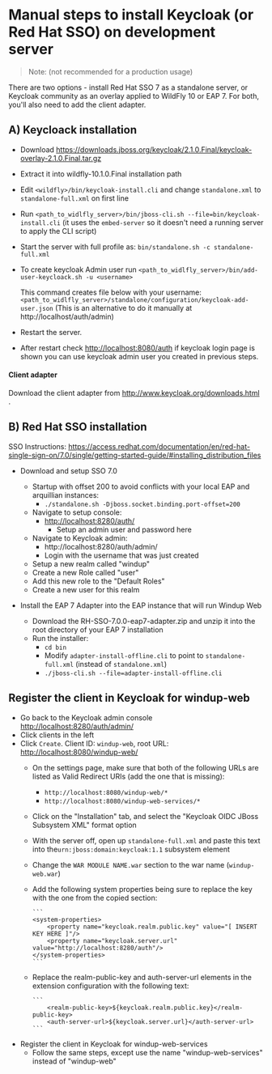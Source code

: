 # Manual steps to install Keycloak (or Red Hat SSO) on development server

> Note: (not recommended for a production usage)

There are two options - install Red Hat SSO 7 as a standalone server, or Keycloak community as an overlay applied to WildFly 10 or EAP 7. For both, you'll also need to add the client adapter.

## A) Keycloack installation

* Download https://downloads.jboss.org/keycloak/2.1.0.Final/keycloak-overlay-2.1.0.Final.tar.gz

* Extract it into wildfly-10.1.0.Final installation path

* Edit  `<wildfly>/bin/keycloak-install.cli` and change `standalone.xml` to `standalone-full.xml` on first line
* Run  `<path_to_widlfly_server>/bin/jboss-cli.sh --file=bin/keycloak-install.cli` (it uses the `embed-server` so it doesn't need a running server to apply the CLI script)
* Start the server with full profile as: `bin/standalone.sh -c standalone-full.xml`
* To create keycloak Admin user run  `<path_to_widlfly_server>/bin/add-user-keycloack.sh -u <username>`

	This command creates file below with your username:
	`<path_to_widlfly_server>/standalone/configuration/keycloak-add-user.json`
	(This is an alternative to do it manually at http://localhost/auth/admin)

* Restart the server.
* After restart check <http://localhost:8080/auth> if keycloak login page is shown you can use keycloak admin user you created in previous steps.

#### Client adapter
Download the client adapter from http://www.keycloak.org/downloads.html .


## B) Red Hat SSO installation

SSO Instructions:
https://access.redhat.com/documentation/en/red-hat-single-sign-on/7.0/single/getting-started-guide/#installing_distribution_files

 - Download and setup SSO 7.0
	- Startup with offset 200 to avoid conflicts with your local EAP and arquillian instances:
		- `./standalone.sh -Djboss.socket.binding.port-offset=200`
	- Navigate to setup console:
		- [http://localhost:8280/auth/](http://localhost:8280/auth/)
			- Setup an admin user and password here
	- Navigate to Keycloak admin:
		- http://localhost:8280/auth/admin/
		- Login with the username that was just created
	- Setup a new realm called "windup"
	- Create a new Role called "user"
	- Add this new role to the "Default Roles"
	- Create a new user for this realm



 - Install the EAP 7 Adapter into the EAP instance that will run Windup Web
	- Download the RH-SSO-7.0.0-eap7-adapter.zip and unzip it into the root directory of your EAP 7 installation
	- Run the installer: 
		- `cd bin`
		- Modify `adapter-install-offline.cli` to point to `standalone-full.xml` (instead of `standalone.xml`)
		- `./jboss-cli.sh --file=adapter-install-offline.cli`

##  Register the client in Keycloak for windup-web

* Go back to the Keycloak admin console [http://localhost:8280/auth/admin/](http://localhost:8280/auth/admin/)
* Click clients in the left
* Click `Create`. Client ID: `windup-web`, root URL: [http://localhost:8080/windup-web/](http://localhost:8080/windup-web/)
  * On the settings page, make sure that both of the following URLs are listed as Valid Redirect URIs (add the one that is missing):
      * `http://localhost:8080/windup-web/*`
      * `http://localhost:8080/windup-web-services/*`
  * Click on the "Installation" tab, and select the "Keycloak OIDC JBoss Subsystem XML" format option
  * With the server off, open up `standalone-full.xml` and paste this text into the`urn:jboss:domain:keycloak:1.1` subsystem element
  * Change the `WAR MODULE NAME.war` section to the war name (`windup-web.war`)
  * Add the following system properties being sure to replace the key with the one from the copied section:
  
        ```
        <system-properties>
            <property name="keycloak.realm.public.key" value="[ INSERT KEY HERE ]"/>
            <property name="keycloak.server.url" value="http://localhost:8280/auth"/>
        </system-properties>
        ```
  * Replace the realm-public-key and auth-server-url elements in the extension configuration with the following text:
    
        ```
            <realm-public-key>${keycloak.realm.public.key}</realm-public-key>
            <auth-server-url>${keycloak.server.url}</auth-server-url>
        ```

* Register the client in Keycloak for windup-web-services
  * Follow the same steps, except use the name "windup-web-services" instead of "windup-web"


